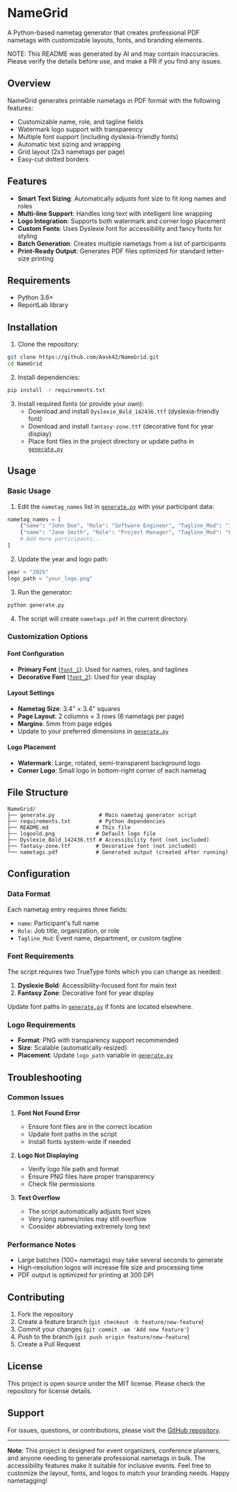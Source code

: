 # NameGrid

A Python-based nametag generator that creates professional PDF nametags with customizable layouts, fonts, and branding elements.

NOTE: This README was generated by AI and may contain inaccuracies. Please verify the details before use, and make a PR if you find any issues.

## Overview

NameGrid generates printable nametags in PDF format with the following features:
- Customizable name, role, and tagline fields
- Watermark logo support with transparency
- Multiple font support (including dyslexia-friendly fonts)
- Automatic text sizing and wrapping
- Grid layout (2x3 nametags per page)
- Easy-cut dotted borders

## Features

- **Smart Text Sizing**: Automatically adjusts font size to fit long names and roles
- **Multi-line Support**: Handles long text with intelligent line wrapping
- **Logo Integration**: Supports both watermark and corner logo placement
- **Custom Fonts**: Uses Dyslexie font for accessibility and fancy fonts for styling
- **Batch Generation**: Creates multiple nametags from a list of participants
- **Print-Ready Output**: Generates PDF files optimized for standard letter-size printing

## Requirements

- Python 3.6+
- ReportLab library

## Installation

1. Clone the repository:
```bash
git clone https://github.com/Aask42/NameGrid.git
cd NameGrid
```

2. Install dependencies:
```bash
pip install -r requirements.txt
```

3. Install required fonts (or provide your own):
   - Download and install `Dyslexie_Bold_142436.ttf` (dyslexia-friendly font)
   - Download and install `fantasy-zone.ttf` (decorative font for year display)
   - Place font files in the project directory or update paths in [`generate.py`](generate.py:16)

## Usage

### Basic Usage

1. Edit the `nametag_names` list in [`generate.py`](generate.py:157) with your participant data:
```python
nametag_names = [
    {"name": "John Doe", "Role": "Software Engineer", "Tagline_Mod": "Innovation Team"},
    {"name": "Jane Smith", "Role": "Project Manager", "Tagline_Mod": "Leadership Excellence"},
    # Add more participants...
]
```

2. Update the year and logo path:
```python
year = "2025"
logo_path = "your_logo.png"
```

3. Run the generator:
```python
python generate.py
```

4. The script will create `nametags.pdf` in the current directory.

### Customization Options

#### Font Configuration
- **Primary Font** ([`font_1`](generate.py:13)): Used for names, roles, and taglines
- **Decorative Font** ([`font_2`](generate.py:14)): Used for year display

#### Layout Settings
- **Nametag Size**: 3.4" × 3.4" squares
- **Page Layout**: 2 columns × 3 rows (6 nametags per page)
- **Margins**: 5mm from page edges
- Update to your preferred dimensions in [`generate.py`](generate.py:20-21)

#### Logo Placement
- **Watermark**: Large, rotated, semi-transparent background logo
- **Corner Logo**: Small logo in bottom-right corner of each nametag

## File Structure

```
NameGrid/
├── generate.py              # Main nametag generator script
├── requirements.txt         # Python dependencies
├── README.md               # This file
├── logoold.png             # Default logo file
├── Dyslexie_Bold_142436.ttf # Accessibility font (not included)
├── fantasy-zone.ttf        # Decorative font (not included)
└── nametags.pdf            # Generated output (created after running)
```

## Configuration

### Data Format

Each nametag entry requires three fields:
- `name`: Participant's full name
- `Role`: Job title, organization, or role
- `Tagline_Mod`: Event name, department, or custom tagline

### Font Requirements

The script requires two TrueType fonts which you can change as needed:
1. **Dyslexie Bold**: Accessibility-focused font for main text
2. **Fantasy Zone**: Decorative font for year display

Update font paths in [`generate.py`](generate.py:16-17) if fonts are located elsewhere.

### Logo Requirements

- **Format**: PNG with transparency support recommended
- **Size**: Scalable (automatically resized)
- **Placement**: Update `logo_path` variable in [`generate.py`](generate.py:183)

## Troubleshooting

### Common Issues

1. **Font Not Found Error**
   - Ensure font files are in the correct location
   - Update font paths in the script
   - Install fonts system-wide if needed

2. **Logo Not Displaying**
   - Verify logo file path and format
   - Ensure PNG files have proper transparency
   - Check file permissions

3. **Text Overflow**
   - The script automatically adjusts font sizes
   - Very long names/roles may still overflow
   - Consider abbreviating extremely long text

### Performance Notes

- Large batches (100+ nametags) may take several seconds to generate
- High-resolution logos will increase file size and processing time
- PDF output is optimized for printing at 300 DPI

## Contributing

1. Fork the repository
2. Create a feature branch (`git checkout -b feature/new-feature`)
3. Commit your changes (`git commit -am 'Add new feature'`)
4. Push to the branch (`git push origin feature/new-feature`)
5. Create a Pull Request

## License

This project is open source under the MIT license. Please check the repository for license details.

## Support

For issues, questions, or contributions, please visit the [GitHub repository](https://github.com/Aask42/NameGrid).

---

**Note**: This project is designed for event organizers, conference planners, and anyone needing to generate professional nametags in bulk. The accessibility features make it suitable for inclusive events. Feel free to customize the layout, fonts, and logos to match your branding needs.
Happy nametagging!
